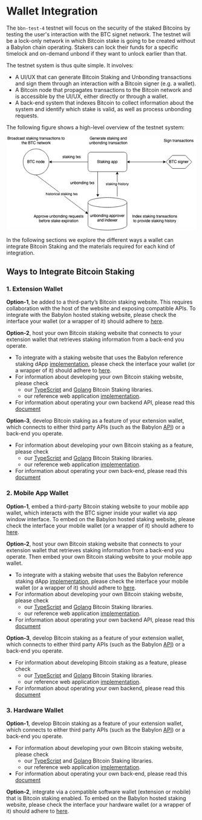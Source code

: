# Wallet Integration

The `bbn-test-4` testnet will focus on the security of the staked Bitcoins by
testing the user's interaction with the BTC signet network.
The testnet will be a lock-only network in which Bitcoin stake is going to be
created without a Babylon chain operating. Stakers can lock their funds for a
specific timelock and on-demand unbond if they want to unlock earlier than
that.

The testnet system is thus quite simple. It involves:
- A UI/UX that can generate Bitcoin Staking and Unbonding transactions
  and sign them through an interaction with a Bitcoin signer (e.g. a wallet).
- A Bitcoin node that propagates transactions to the Bitcoin network and
  is accessible by the UI/UX, either directly or through a wallet.
- A back-end system that indexes Bitcoin to collect information about the
  system and identify which stake is valid, as well as process unbonding
  requests.

The following figure shows a high-level overview of the testnet system:

![System High Level](./system-high-level.png)

In the following sections we explore the different ways a wallet can integrate
Bitcoin Staking and the materials required for each kind of integration.

## Ways to Integrate Bitcoin Staking

### 1. Extension Wallet

**Option-1**, be added to a third-party’s Bitcoin staking website.
This requires collaboration with the host of the website and
exposing compatible APIs.
To integrate with the Babylon hosted staking website, please check the
interface your wallet (or a wrapper of it) should adhere to
[here](https://github.com/babylonchain/simple-staking/blob/main/docs/WalletIntegration.md).

**Option-2**, host your own Bitcoin staking website that
connects to your extension wallet that retrieves staking
information from a back-end you operate.
- To integrate with a staking website that uses the Babylon reference staking
  dApp [implementation](https://github.com/babylonchain/simple-staking), please
  check the interface your wallet (or a wrapper of it) should adhere to 
  [here](https://github.com/babylonchain/simple-staking/blob/main/docs/WalletIntegration.md).
- For information about developing your own Bitcoin staking website, please check
    - our [TypeScript](https://github.com/babylonchain/btc-staking-ts)
      and [Golang](https://github.com/babylonchain/babylon/tree/dev/btcstaking)
      Bitcoin Staking libraries.
    - our reference web application [implementation](https://github.com/babylonchain/simple-staking).
- For information about operating your own backend API, please read this
  [document](./staking-backend.md)

**Option-3**, develop Bitcoin staking as a feature of your extension wallet,
which connects to either third party APIs
(such as the Babylon [API](https://api.testnet.babylonchain.io)) or a back-end you operate.
- For information about developing your own Bitcoin staking as a feature, please check
    - our [TypeScript](https://github.com/babylonchain/btc-staking-ts)
      and [Golang](https://github.com/babylonchain/babylon/tree/dev/btcstaking)
      Bitcoin Staking libraries.
    - our reference web application [implementation](https://github.com/babylonchain/simple-staking).
- For information about operating your own back-end, please read this
  [document](./staking-backend.md)

### 2. Mobile App Wallet

**Option-1**, embed a third-party Bitcoin staking website to your mobile app
wallet, which interacts with the BTC signer inside your wallet via
app window interface.
To embed on the Babylon hosted staking website, please check the
interface your mobile wallet (or a wrapper of it) should adhere to
[here](https://github.com/babylonchain/simple-staking/blob/main/docs/WalletIntegration.md).

**Option-2**, host your own Bitcoin staking website that connects to your
extension wallet that retrieves staking information from a back-end you
operate. Then embed your own Bitcoin staking website to your mobile app wallet.
- To integrate with a staking website that uses the Babylon reference staking
  dApp [implementation](https://github.com/babylonchain/simple-staking), please
  check the interface your mobile wallet (or a wrapper of it) should adhere to 
  [here](https://github.com/babylonchain/simple-staking/blob/main/docs/WalletIntegration.md).
- For information about developing your own Bitcoin staking website, please check
    - our [TypeScript](https://github.com/babylonchain/btc-staking-ts)
      and [Golang](https://github.com/babylonchain/babylon/tree/dev/btcstaking)
      Bitcoin Staking libraries.
    - our reference web application [implementation](https://github.com/babylonchain/simple-staking).
- For information about operating your own backend API, please read this
  [document](./staking-backend.md)

**Option-3**, develop Bitcoin staking as a feature of your extension wallet,
which connects to either third party APIs
(such as the Babylon [API](https://api.testnet.babylonchain.io)) or a back-end you operate.
- For information about developing Bitcoin staking as a feature, please check
    - our [TypeScript](https://github.com/babylonchain/btc-staking-ts)
      and [Golang](https://github.com/babylonchain/babylon/tree/dev/btcstaking)
      Bitcoin Staking libraries.
    - our reference web application [implementation](https://github.com/babylonchain/simple-staking).
- For information about operating your own backend, please read this
  [document](./staking-backend.md)

### 3. Hardware Wallet

**Option-1**, develop Bitcoin staking as a feature of your extension wallet,
which connects to either third party APIs
(such as the Babylon [API](https://api.testnet.babylonchain.io)) or a back-end you operate.
- For information about developing your own Bitcoin staking website, please check
    - our [TypeScript](https://github.com/babylonchain/btc-staking-ts)
      and [Golang](https://github.com/babylonchain/babylon/tree/dev/btcstaking)
      Bitcoin Staking libraries.
    - our reference web application [implementation](https://github.com/babylonchain/simple-staking).
- For information about operating your own back-end, please read this
  [document](./staking-backend.md)

**Option-2**, integrate via a compatible software wallet (extension or mobile)
that is Bitcoin staking enabled.
To embed on the Babylon hosted staking website, please check the
interface your hardware wallet (or a wrapper of it) should adhere to
[here](https://github.com/babylonchain/simple-staking/blob/main/docs/WalletIntegration.md).
